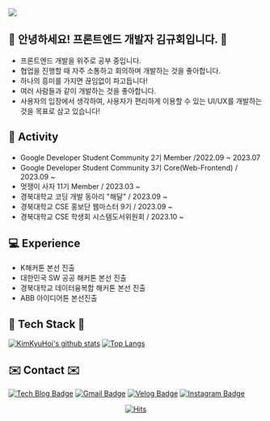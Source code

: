 <img src="https://capsule-render.vercel.app/api?type=Waving&color=gradient&height=300&section=header&text=KimKyuHoi&fontSize=90" />

## :raised_hands: 안녕하세요! 프론트엔드 개발자 김규회입니다. :raised_hands:
* 프론트엔드 개발을 위주로 공부 중입니다.
* 협업을 진행할 때 자주 소통하고 회의하며 개발하는 것을 좋아합니다.
* 하나의 흥미를 가지면 끊임없이 파고듭니다!
* 여러 사람들과 같이 개발하는 것을 좋아합니다.
* 사용자의 입장에서 생각하여, 사용자가 편리하게 이용할 수 있는 UI/UX를 개발하는 것을 목표로 삼고 있습니다!

## :runner: Activity
* Google Developer Student Community 2기 Member /2022.09 ~ 2023.07
* Google Developer Student Community 3기 Core(Web-Frontend) / 2023.09 ~
* 멋쟁이 사자 11기 Member / 2023.03 ~
* 경북대학교 코딩 개발 동아리 "해달" / 2023.09 ~
* 경북대학교 CSE 홍보단 웹마스터 9기 / 2023.09 ~
* 경북대학교 CSE 학생회 시스템도서위원회 / 2023.10 ~

## :computer: Experience
* K해커톤 본선 진출
* 대한민국 SW 공공 해커톤 본선 진출
* 경북대학교 데이터융복합 해커톤 본선 진출
* ABB 아이디어톤 본선진출
	
## 🔧 Tech Stack 🔧 
[![KimKyuHoi's github stats](https://github-readme-stats.vercel.app/api?username=KimKyuHoi)](https://github.com/anuraghazra/github-readme-stats)
[![Top Langs](https://github-readme-stats.vercel.app/api/top-langs/?username=KimKyuHoi&langs_count=4&layout=compact&theme=white)](https://KimKyuHoi.github.io/)


## ✉️ Contact ✉️
[![Tech Blog Badge](http://img.shields.io/badge/-Tech%20blog-black?style=flat-square&logo=github&link=https://KimKyuHoi.github.io/)](https://KimKyuHoi.github.io/)
[![Gmail Badge](https://img.shields.io/badge/Gmail-d14836?style=flat-square&logo=gmail&logoColor=white&link=mailto:k546kh@gmail.com)](mailto:k546kh@gmail.com)
[![Velog Badge](https://img.shields.io/badge/Velog-444444?style=flat-square&logo=Velog&logoColor=black"&link=https://velog.io/@k_gu_wae123)](https://velog.io/@k_gu_wae123)
[![Instagram Badge](https://img.shields.io/badge/Instagram-f5f5f5?style=flat-square&logo=Instagram&logoColor=black"&link=https://www.instagram.com/k.gu_wae/)](https://www.instagram.com/k.gu_wae/)

<div align=center>
	
[![Hits](https://hits.seeyoufarm.com/api/count/incr/badge.svg?url=https%3A%2F%2Fgithub.com%2FKimKyuHoi&count_bg=%23020715&title_bg=%23020715&icon=openstreetmap.svg&icon_color=%23FFFFFF&title=Visitors&edge_flat=false)](https://hits.seeyoufarm.com)
  </div>
